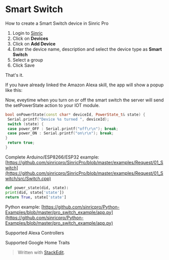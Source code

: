 
# Smart Switch

How to create a Smart Switch device in Sinric Pro 

1. Login to  [Sinric](https://sinric.pro/)  
2. Click on **Devices**
3. Click on **Add Device**
4. Enter the device name, description and select the device type as **Smart Switch**
5. Select a group 
6. Click Save

That's it. 

If you have already linked the Amazon Alexa skill, the app will show a popup like this:

Now, eveytime when you turn on or off the smart switch the server will send the setPowerState action to your IOT module. 

```c++
bool onPowerState(const char* deviceId, PowerState_t& state) {
 Serial.printf("Device %s turned ", deviceId);
 switch (state) {
 case power_OFF : Serial.printf("off\r\n"); break;
 case power_ON : Serial.printf("on\r\n"); break;
}
 return true;
}
```
Complete Arduino/ESP8266/ESP32 example:
[https://github.com/sinricpro/SinricPro/blob/master/examples/Request/01_Switch](https://github.com/sinricpro/SinricPro/blob/master/examples/Request/01_Switch/src/Switch.cpp)

```python
def power_state(did, state):
print(did, state['state'])
return True, state['state']
```
Python example:
[https://github.com/sinricpro/Python-Examples/blob/master/pro_switch_example/app.py](https://github.com/sinricpro/Python-Examples/blob/master/pro_switch_example/app.py) 

Supported Alexa Controllers

Supported Google Home Traits


> Written with [StackEdit](https://stackedit.io/).
<!--stackedit_data:
eyJoaXN0b3J5IjpbMTEwNTIwNzIzLDczMDk5ODExNl19
-->
